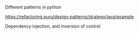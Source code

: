 
Different patterns in python

https://refactoring.guru/design-patterns/strategy/java/example


Dependency injection, and inversion of control